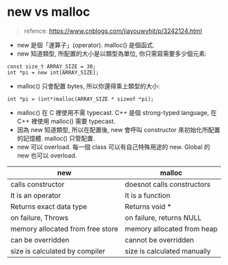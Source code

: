 # new vs malloc

> refence: https://www.cnblogs.com/jiayouwyhit/p/3242124.html

- new 是個「運算子」(operator). malloc() 是個函式.
- new 知道類型, 所配置的大小是以類型為單位, 你只需寫需要多少個元素:
```
const size_t ARRAY_SIZE = 30; 
int *pi = new int[ARRAY_SIZE];
```
- malloc() 只會配置 bytes, 所以你還得乘上類型的大小:
```
int *pi = (int*)malloc(ARRAY_SIZE * sizeof *pi);
```
-  malloc() 在 C 裡使用不需 typecast. C++ 是個 strong-typed language, 在 C++ 裡使用 malloc() 需要 typecast. 
- 因為 new 知道類型, 所以在配置後, new 會呼叫 constructor 來初始化所配置的記憶體. malloc() 只管配置. 
- new 可以 overload. 每一個 class 可以有自己特殊用途的 new. Global 的 new 也可以 overload. 


new | malloc
-|-
calls constructor | doesnot calls constructors
It is an operator | It is a function
Returns exact data type | Returns void *
on failure, Throws | on failure, returns NULL
memory allocated from free store | memory allocated from heap
can be overridden | cannot be overridden
size is calculated by compiler | size is calculated manually
